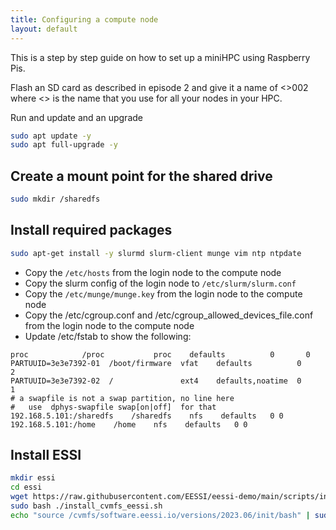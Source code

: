 ```yaml
---
title: Configuring a compute node
layout: default
---
```


This is a step by step guide on how to set up a miniHPC using Raspberry Pis.

Flash an SD card as described in episode 2 and give it a name of <<nodename>>002 where <<nodename>> is the
name that you use for all your nodes in your HPC.

Run and update and an upgrade
```bash
sudo apt update -y
sudo apt full-upgrade -y
```

## Create a mount point for the shared drive

```bash
sudo mkdir /sharedfs
```

## Install required packages

```bash
sudo apt-get install -y slurmd slurm-client munge vim ntp ntpdate
```

- Copy the `/etc/hosts` from the login node to the compute node
- Copy the slurm config of the login node to `/etc/slurm/slurm.conf`
- Copy the `/etc/munge/munge.key` from the login node to the compute node
- Copy the /etc/cgroup.conf and /etc/cgroup_allowed_devices_file.conf from the login node to the compute node
- Update /etc/fstab to show the following:
```
proc            /proc           proc    defaults          0       0
PARTUUID=3e3e7392-01  /boot/firmware  vfat    defaults          0       2
PARTUUID=3e3e7392-02  /               ext4    defaults,noatime  0       1
# a swapfile is not a swap partition, no line here
#   use  dphys-swapfile swap[on|off]  for that
192.168.5.101:/sharedfs    /sharedfs    nfs    defaults   0 0
192.168.5.101:/home    /home    nfs    defaults   0 0

```

## Install ESSI

```bash
mkdir essi
cd essi
wget https://raw.githubusercontent.com/EESSI/eessi-demo/main/scripts/install_cvmfs_eessi.sh
sudo bash ./install_cvmfs_eessi.sh
echo "source /cvmfs/software.eessi.io/versions/2023.06/init/bash" | sudo tee -a /etc/profile
```


